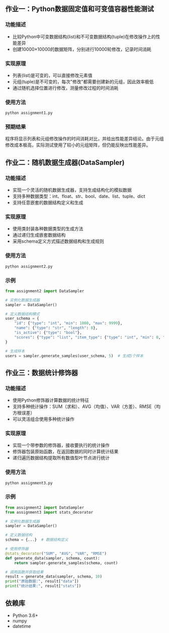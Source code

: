 
## 作业一：Python数据固定值和可变值容器性能测试

### 功能描述
- 比较Python中可变数据结构(list)和不可变数据结构(tuple)在修改操作上的性能差异
- 创建10000×10000的数据矩阵，分别进行10000轮修改，记录时间消耗

### 实现原理
- 列表(list)是可变的，可以直接修改元素值
- 元组(tuple)是不可变的，每次"修改"都需要创建新的元组，因此效率极低
- 通过随机选择位置进行修改，测量修改过程的时间消耗

### 使用方法
```bash
python assignment1.py
```

### 预期结果
程序将显示列表和元组修改操作的时间消耗对比，并给出性能差异结论。由于元组修改成本极高，实际测试使用了较小的元组矩阵，但仍能反映出性能差异。

## 作业二：随机数据生成器(DataSampler)

### 功能描述
- 实现一个灵活的随机数据生成器，支持生成结构化的模拟数据
- 支持多种数据类型：int、float、str、bool、date、list、tuple、dict
- 支持任意嵌套的数据结构定义和生成

### 实现原理
- 使用类封装各种数据类型的生成方法
- 通过递归生成嵌套数据结构
- 采用schema定义方式描述数据结构和生成规则

### 使用方法
```bash
python assignment2.py
```

### 示例
```python
from assignment2 import DataSampler

# 实例化数据生成器
sampler = DataSampler()

# 定义数据结构模式
user_schema = {
    "id": {"type": "int", "min": 1000, "max": 9999},
    "name": {"type": "str", "length": 8},
    "is_active": {"type": "bool"},
    "scores": {"type": "list", "item_type": {"type": "int", "min": 0, "max": 100}, "length": 3}
}

# 生成样本
users = sampler.generate_samples(user_schema, 5)  # 生成5个样本
```

## 作业三：数据统计修饰器

### 功能描述
- 使用Python修饰器计算数据的统计特征
- 支持多种统计操作：SUM（求和）、AVG（均值）、VAR（方差）、RMSE（均方根误差）
- 可以灵活组合使用多种统计操作

### 实现原理
- 实现一个带参数的修饰器，接收要执行的统计操作
- 修饰器包装原始函数，在返回数据的同时计算统计结果
- 递归遍历数据结构提取所有数值型叶节点进行统计

### 使用方法
```bash
python assignment3.py
```

### 示例
```python
from assignment2 import DataSampler
from assignment3 import stats_decorator

# 实例化数据生成器
sampler = DataSampler()

# 定义数据结构
schema = {...}  # 数据结构定义

# 使用修饰器
@stats_decorator("SUM", "AVG", "VAR", "RMSE")
def generate_data(sampler, schema, count):
    return sampler.generate_samples(schema, count)

# 调用函数并获取结果
result = generate_data(sampler, schema, 10)
print("原始数据:", result["data"])
print("统计结果:", result["stats"])
```

## 依赖库
- Python 3.6+
- numpy
- datetime 